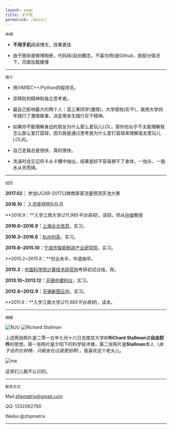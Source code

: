 ```yaml
---
layout: page
title: 关于我
permalink: /about/
---
```

    声明

- **不用手机**阅读博文，效果更佳

- 由于图床是微博相册，代码床(自创概念，不喜勿喷)是Github，故部分情况下，页面加载缓慢
    
---

    简介


- 用VIM写C++/Python的程序员。
 

- 崇拜批判精神和独立思考者。

- 最自己影响最大的两个人：高三某同学(激情)，大学搭档(实干)，我用大学四年践行了激情做事，决定用余生践行实干精神。

- 如果你不能理解身边的朋友为什么那么爱玩儿LOL，那你也似乎不太能理解我怎么那么爱打篮球。因为我是通过思考我为什么爱打篮球来理解室友爱玩儿LOL的。

- 自己走路总是很快，真的很快。

- 洗澡时会忘记将卡从卡槽中抽出，结果是好不容易擦干了身体，一抬头，一股水从天而降。

---
    经历

**2017.02：** 参加IJCAR-2017口碑商家客流量预测天池大赛

**2016.10：** 入选篮球院队队员

**2016.9：**入学江南大学(_211,985平台高校_)，读硕，师从[孙俊](http://iot.jiangnan.edu.cn/info/1059/1639.htm)教授

**2016.6~2016.9：**[上海合合信息](http://www.intsig.com/zh/)，实习。

**2016.3~2016.6：**[杭州创高](http://www.chingo.cn/)，实习。

**2015.8~2015.10：**[宁波市智能制造产业研究院](http://www.iimi.org.cn/)，实习。

**2015.2~2015.8：**创业未半，中道崩卒。

**2015.3：**[中国科学院计算技术研究所](http://www.ict.ac.cn/)考研初试过线，弃。

**2013.10~2013.12：**[无锡中建科仪](http://www.biox.com.cn/)，实习。

**2012.6~2012.9：**[无锡新图云创](http://www.neoprint.cn/index.html)，实习。

**2011.9：**入学江南大学(_211,985平台高校_)，读本。

---
    相册

![NJU](http://ww3.sinaimg.cn/mw690/aba7d18bgw1fbeias889uj219g0py12r.jpg)
![Richard Stallman](http://ww4.sinaimg.cn/mw690/aba7d18bgw1fbeiathy95j21ai0r4n3l.jpg)



上述两张照片是二零一五年七月十六日去南京大学听**RiChard Stallman**讲**自由软件**的思想。第一张照片是夕阳下的科学技术楼，第二张照片是**Stallman**本人（_由于去的比较晚，只能坐在过道里拍照_），我喜欢这个老头儿。

![me](http://wx1.sinaimg.cn/mw690/aba7d18bgy1fehv13xowsj20rt11243g.jpg)

这哥们儿我不认识的。

---
    联系方式

Mail:zhpmatrix@gmail.com

QQ: 1332062790

Weibo:@zhpmatrix

---






  







